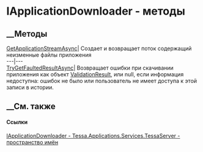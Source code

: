 # IApplicationDownloader - методы
##  __Методы
[GetApplicationStreamAsync](M_Tessa_Applications_Services_TessaServer_IApplicationDownloader_GetApplicationStreamAsync.htm)|
Создает и возвращает поток содержащий неизменные файлы приложения  
---|---  
[TryGetFaultedResultAsync](M_Tessa_Applications_Services_TessaServer_IApplicationDownloader_TryGetFaultedResultAsync.htm)|
Возвращает ошибки при скачивании приложения как объект
[ValidationResult](T_Tessa_Platform_Validation_ValidationResult.htm), или
null, если информация недоступна: ошибок не было или пользователь не имеет
доступа к этой записи в истории.  
## __См. также
#### Ссылки
[IApplicationDownloader -
](T_Tessa_Applications_Services_TessaServer_IApplicationDownloader.htm)
[Tessa.Applications.Services.TessaServer - пространство
имён](N_Tessa_Applications_Services_TessaServer.htm)
